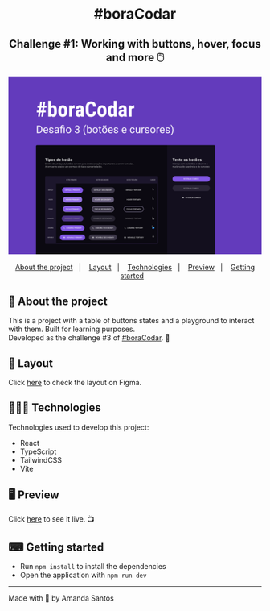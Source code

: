 <h1 align="center">
  #boraCodar
</h1>

<h2 align="center">
  Challenge #1: Working with buttons, hover, focus and more 🖱️
</h2>

<img src="assets/cover.png" alt="" />

<p align="center">
  <a href="#-about-the-project">About the project</a>&nbsp;&nbsp;&nbsp;|&nbsp;&nbsp;&nbsp;
  <a href="#-layout">Layout</a>&nbsp;&nbsp;&nbsp;|&nbsp;&nbsp;&nbsp;
  <a href="#-technologies">Technologies</a>&nbsp;&nbsp;&nbsp;|&nbsp;&nbsp;&nbsp;
  <a href="#-preview">Preview</a>&nbsp;&nbsp;&nbsp;|&nbsp;&nbsp;&nbsp;
  <a href="#-getting-started">Getting started</a>&nbsp;&nbsp;&nbsp;
</p>

## 📝 About the project

<p>This is a project with a table of buttons states and a playground to interact with them. Built for learning purposes. 
<br />
Developed as the challenge #3 of <a href="https://boracodar.dev/">#boraCodar</a>. 🚀
</p>

## 🎨 Layout

<p>
  Click <a href="https://www.figma.com/file/YJbyLsGYYuIB1XaOHmg0UG/%23boraCodar---Desafio-3-(Community)?t=ZvcKtjOyC9deAEUU-6">here</a> to check the layout on Figma.
</p>

## 👩🏻‍💻 Technologies

Technologies used to develop this project:

- React
- TypeScript
- TailwindCSS
- Vite

## 🖥 Preview

Click <a href="https://bora-codar-3-buttons.netlify.app/" target="_blank">here</a> to see it live. 📺

## ⌨ Getting started

- Run `npm install` to install the dependencies
- Open the application with `npm run dev`

---

Made with 💜 by Amanda Santos
